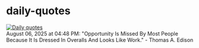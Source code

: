 # daily-quotes
[![Daily quotes](https://github.com/ceepu8/daily-quotes/actions/workflows/daily-quote.yml/badge.svg)](https://github.com/ceepu8/daily-quotes/actions/workflows/daily-quote.yml)<br/>
August 06, 2025 at 04:48 PM: "Opportunity Is Missed By Most People Because It Is Dressed In Overalls And Looks Like Work." - Thomas A. Edison
